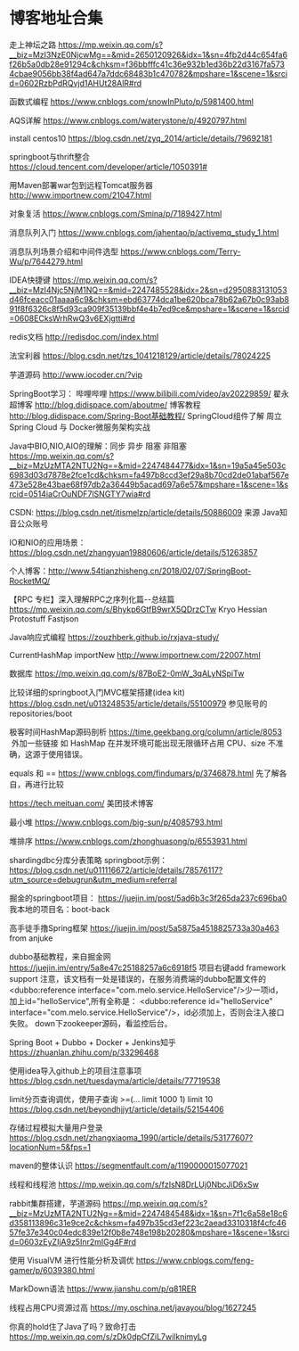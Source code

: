 # 博客地址合集

走上神坛之路 https://mp.weixin.qq.com/s?__biz=MzI3NzE0NjcwMg==&mid=2650120926&idx=1&sn=4fb2d44c654fa6f26b5a0db28e91294c&chksm=f36bbfffc41c36e932b1ed36b22d3167fa5734cbae9056bb38f4ad647a7ddc68483b1c470782&mpshare=1&scene=1&srcid=0602RzbPdRQvjd1AHUt28AlR#rd

函数式编程 https://www.cnblogs.com/snowInPluto/p/5981400.html

AQS详解 https://www.cnblogs.com/waterystone/p/4920797.html

install centos10 https://blog.csdn.net/zyq_2014/article/details/79692181

springboot与thrift整合 https://cloud.tencent.com/developer/article/1050391# 

用Maven部署war包到远程Tomcat服务器 http://www.importnew.com/21047.html

对象复活 https://www.cnblogs.com/Smina/p/7189427.html

消息队列入门 https://www.cnblogs.com/jahentao/p/activemq_study_1.html

消息队列场景介绍和中间件选型 https://www.cnblogs.com/Terry-Wu/p/7644279.html

IDEA快捷键  https://mp.weixin.qq.com/s?__biz=MzI4Njc5NjM1NQ==&mid=2247485528&idx=2&sn=d2950883131053d46fceacc01aaaa6c9&chksm=ebd63774dca1be620bca78b62a67b0c93ab891f8f6326c8f5d93ca909f35139bbf4e4b7ed9ce&mpshare=1&scene=1&srcid=0608ECksWrhRwQ3v6EXjgtti#rd

redis文档 http://redisdoc.com/index.html

法宝利器 https://blog.csdn.net/tzs_1041218129/article/details/78024225

芋道源码 http://www.iocoder.cn/?vip

SpringBoot学习：
哔哩哔哩 https://www.bilibili.com/video/av20229859/
翟永超博客 http://blog.didispace.com/aboutme/
博客教程 http://blog.didispace.com/Spring-Boot基础教程/
SpringCloud组件了解 周立 Spring Cloud 与 Docker微服务架构实战

Java中BIO,NIO,AIO的理解：同步 异步 阻塞 非阻塞 
https://mp.weixin.qq.com/s?__biz=MzUzMTA2NTU2Ng==&mid=2247484477&idx=1&sn=19a5a45e503c6983d03d7878e2fce1cd&chksm=fa497b8ccd3ef29a8b70cd2de01abaf567e473e528e43bae68f97db2a36449b5acad697a6e57&mpshare=1&scene=1&srcid=0514iaCrOuNDF7lSNGTY7wia#rd

CSDN: https://blog.csdn.net/itismelzp/article/details/50886009
来源 Java知音公众账号

IO和NIO的应用场景：
https://blog.csdn.net/zhangyuan19880606/article/details/51263857

个人博客：http://www.54tianzhisheng.cn/2018/02/07/SpringBoot-RocketMQ/

【RPC 专栏】深入理解RPC之序列化篇--总结篇  https://mp.weixin.qq.com/s/Bhykp6GtfB9wrX5QDrzCTw
Kryo Hessian Protostuff Fastjson

Java响应式编程 https://zouzhberk.github.io/rxjava-study/

CurrentHashMap  importNew http://www.importnew.com/22007.html

数据库  https://mp.weixin.qq.com/s/87BoE2-0mW_3qALyNSpiTw

比较详细的springboot入门MVC框架搭建(idea kit) https://blog.csdn.net/u013248535/article/details/55100979 参见账号的repositories/boot

极客时间HashMap源码剖析 https://time.geekbang.org/column/article/8053  外加一些链接
如 HashMap 在并发环境可能出现无限循环占用 CPU、size 不准确，这源于使用错误。

equals 和 == https://www.cnblogs.com/findumars/p/3746878.html 先了解各自，再进行比较

https://tech.meituan.com/ 美团技术博客

最小堆 https://www.cnblogs.com/big-sun/p/4085793.html

堆排序 https://www.cnblogs.com/zhonghuasong/p/6553931.html

shardingdbc分库分表策略 springboot示例： https://blog.csdn.net/u011116672/article/details/78576117?utm_source=debugrun&utm_medium=referral

掘金的springboot项目： https://juejin.im/post/5ad6b3c3f265da237c696ba0 我本地的项目名：boot-back

高手徒手撸Spring框架 https://juejin.im/post/5a5875a4518825733a30a463 from anjuke

dubbo基础教程，来自掘金网  https://juejin.im/entry/5a8e47c25188257a6c6918f5  项目右键add framework support
注意，该文档有一处是错误的，在服务消费端的dubbo配置文件的<dubbo:reference interface="com.melo.service.HelloService"/>少一项id，加上id="helloService",所有全称是：
<dubbo:reference id="helloService" interface="com.melo.service.HelloService"/>，id必须加上，否则会注入接口失败。
down下zookeeper源码，看监控后台。

Spring Boot + Dubbo + Docker + Jenkins知乎  https://zhuanlan.zhihu.com/p/33296468

使用idea导入github上的项目注意事项 https://blog.csdn.net/tuesdayma/article/details/77719538

limit分页查询调优，使用子查询  >=(... limit 1000 1) limit 10  https://blog.csdn.net/beyondhjjyt/article/details/52154406

存储过程模拟大量用户登录 https://blog.csdn.net/zhangxiaoma_1990/article/details/53177607?locationNum=5&fps=1

maven的整体认识  https://segmentfault.com/a/1190000015077021

线程和线程池 https://mp.weixin.qq.com/s/fzIsN8DrLUj0NbcJiD6xSw

rabbit集群搭建，芋道源码 https://mp.weixin.qq.com/s?__biz=MzUzMTA2NTU2Ng==&mid=2247484548&idx=1&sn=7f1c6a58e18c6d358113896c31e9ce2c&chksm=fa497b35cd3ef223c2aead3310318f4cfc4657fe37e340c04edc839e12f0b8e748e198b20280&mpshare=1&scene=1&srcid=0603zEyZIjA9z5Inr2mIGg4F#rd

使用 VisualVM 进行性能分析及调优 https://www.cnblogs.com/feng-gamer/p/6039380.html

MarkDown语法 https://www.jianshu.com/p/q81RER

线程占用CPU资源过高  https://my.oschina.net/javayou/blog/1627245

你真的hold住了Java了吗？致命打击  https://mp.weixin.qq.com/s/zDk0dpCfZiL7wilknimyLg
